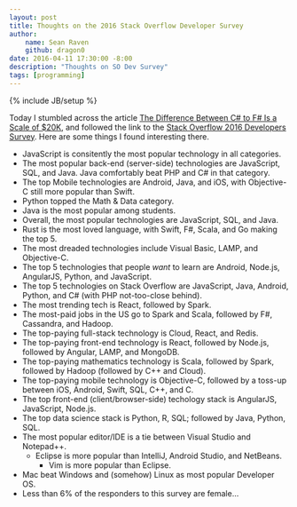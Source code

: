 ```yaml
---
layout: post
title: Thoughts on the 2016 Stack Overflow Developer Survey
author:
    name: Sean Raven
    github: dragon0
date: 2016-04-11 17:30:00 -8:00
description: "Thoughts on SO Dev Survey"
tags: [programming]
---
```

{% include JB/setup %}

Today I stumbled across the article
[The Difference Between C# to F# Is a Scale of $20K](https://visualstudiomagazine.com/articles/2016/04/04/csharp-fsharp-salaries-stack-overflow.aspx),
and followed the link to the [Stack Overflow 2016 Developers Survey](http://stackoverflow.com/research/developer-survey-2016).
Here are some things I found interesting there.

- JavaScript is consitently the most popular technology in all categories.
- The most popular back-end (server-side) technologies are JavaScript, SQL, and Java.
  Java comfortably beat PHP and C# in that category.
- The top Mobile technologies are Android, Java, and iOS, with Objective-C still more popular than Swift.
- Python topped the Math & Data category.
- Java is the most popular among students.
- Overall, the most popular technologies are JavaScript, SQL, and Java.
- Rust is the most loved language, with Swift, F#, Scala, and Go making the top 5.
- The most dreaded technologies include Visual Basic, LAMP, and Objective-C.
- The top 5 technologies that people *want* to learn are Android, Node.js, AngularJS, Python, and JavaScript.
- The top 5 technologies on Stack Overflow are JavaScript, Java, Android, Python, and C# (with PHP not-too-close behind).
- The most trending tech is React, followed by Spark.
- The most-paid jobs in the US go to Spark and Scala, followed by F#, Cassandra, and Hadoop.
- The top-paying full-stack technology is Cloud, React, and Redis.
- The top-paying front-end technology is React, followed by Node.js, followed by Angular, LAMP, and MongoDB.
- The top-paying mathematics technology is Scala, followed by Spark, followed by Hadoop (followed by C++ and Cloud).
- The top-paying mobile technology is Objective-C, followed by a toss-up between iOS, Android, Swift, SQL, C++, and C.
- The top front-end (client/browser-side) techology stack is AngularJS, JavaScript, Node.js.
- The top data science stack is Python, R, SQL; followed by Java, Python, SQL.
- The most popular editor/IDE is a tie between Visual Studio and Notepad++.
  - Eclipse is more popular than IntelliJ, Android Studio, and NetBeans.
    - Vim is more popular than Eclipse.
- Mac beat Windows and (somehow) Linux as most popular Developer OS.
- Less than 6% of the responders to this survey are female...
